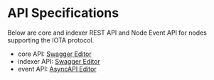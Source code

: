 # API Specifications
Below are core and indexer REST API and Node Event API for nodes supporting the IOTA protocol.

* core API: [Swagger Editor](https://editor.swagger.io/?url=https://raw.githubusercontent.com/iotaledger/iota-core/feat/swagger-file/documentation/APIs/openapi3-core.yaml)
* indexer API: [Swagger Editor](https://editor.swagger.io/?url=https://raw.githubusercontent.com/iotaledger/iota-core/feat/swagger-file/documentation/APIs/openapi3-indexer.yaml)
* event API: [AsyncAPI Editor](https://studio.asyncapi.com/?url=https://raw.githubusercontent.com/iotaledger/iota-core/feat/swagger-file/documentation/APIs/asyncapi3.yaml)
